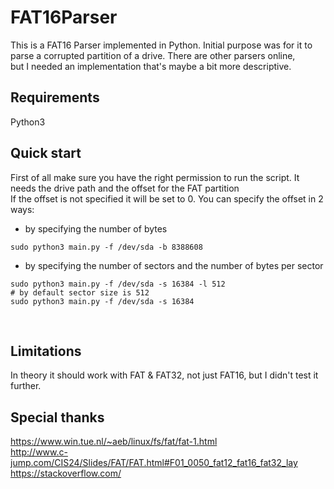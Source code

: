 # FAT16Parser

This is a FAT16 Parser implemented in Python. Initial purpose was for it to parse a corrupted partition of a drive. There are other parsers online,<br/>
but I needed an implementation that's maybe a bit more descriptive.


## Requirements
Python3

## Quick start
First of all make sure you have the right permission to run the script. It needs the drive path and the offset for the FAT partition<br/>
If the offset is not specified it will be set to 0. You can specify the offset in 2 ways:<br/>
- by specifying the number of bytes<br/>
```
sudo python3 main.py -f /dev/sda -b 8388608
```
    
- by specifying the number of sectors and the number of bytes per sector<br/>
```
sudo python3 main.py -f /dev/sda -s 16384 -l 512
# by default sector size is 512
sudo python3 main.py -f /dev/sda -s 16384
```

<br/>

## Limitations
In theory it should work with FAT & FAT32, not just FAT16, but I didn't test it further.

## Special thanks
https://www.win.tue.nl/~aeb/linux/fs/fat/fat-1.html<br/>
http://www.c-jump.com/CIS24/Slides/FAT/FAT.html#F01_0050_fat12_fat16_fat32_lay<br/>
https://stackoverflow.com/<br/>
